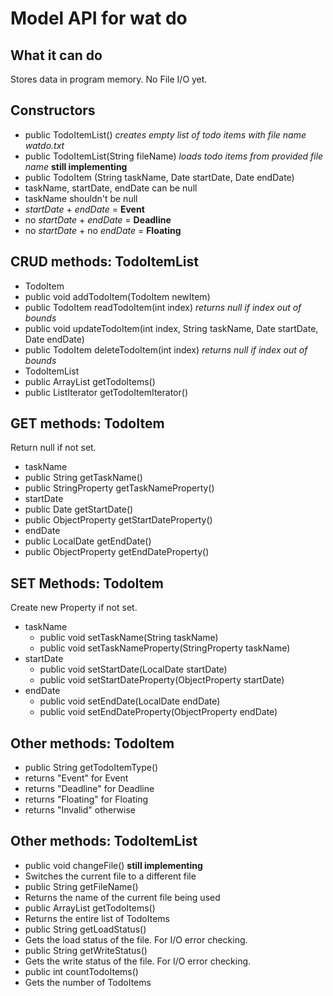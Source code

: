 Model API for wat do
=========
What it can do
------------
Stores data in program memory. No File I/O yet.

Constructors
------------
* public TodoItemList() _creates empty list of todo items with file name watdo.txt_
* public TodoItemList(String fileName) _loads todo items from provided file name_ **still implementing**
* public TodoItem (String taskName, Date startDate, Date endDate)
 * taskName, startDate, endDate can be null
 * taskName shouldn't be null
 * _startDate_ + _endDate_ = **Event**
 * no _startDate_ + _endDate_ = **Deadline**
 * no _startDate_ +  no _endDate_ = **Floating**

CRUD methods: TodoItemList
-----------
* TodoItem
 * public void addTodoItem(TodoItem newItem)
 * public TodoItem readTodoItem(int index) _returns null if index out of bounds_
 * public void updateTodoItem(int index, String taskName, Date startDate, Date endDate)
 * public TodoItem deleteTodoItem(int index) _returns null if index out of bounds_
* TodoItemList
 * public ArrayList<TodoItem> getTodoItems() 
 * public ListIterator<TodoItem> getTodoItemIterator() 

GET methods: TodoItem
-----------
Return null if not set.

* taskName
 * public String getTaskName()
 * public StringProperty getTaskNameProperty()
* startDate
 * public Date getStartDate()
 * public ObjectProperty<Date> getStartDateProperty()
* endDate
 * public LocalDate getEndDate()
 * public ObjectProperty<Date> getEndDateProperty()

SET Methods: TodoItem
------------
Create new Property if not set.

* taskName
  * public void setTaskName(String taskName)
  * public void setTaskNameProperty(StringProperty taskName)
* startDate
  * public void setStartDate(LocalDate startDate)
  * public void setStartDateProperty(ObjectProperty<Date> startDate)
* endDate
  * public void setEndDate(LocalDate endDate)
  * public void setEndDateProperty(ObjectProperty<Date> endDate)

Other methods: TodoItem
-------------
* public String getTodoItemType()
 * returns "Event" for Event
 * returns "Deadline" for Deadline
 * returns "Floating" for Floating
 * returns "Invalid" otherwise
 
Other methods: TodoItemList
-------------
* public void changeFile() **still implementing**
 * Switches the current file to a different file
* public String getFileName()
 * Returns the name of the current file being used
* public ArrayList<TodoItem> getTodoItems()
 * Returns the entire list of TodoItems
* public String getLoadStatus()
 * Gets the load status of the file. For I/O error checking.
* public String getWriteStatus()
 * Gets the write status of the file. For I/O error checking.
* public int countTodoItems()
 * Gets the number of TodoItems